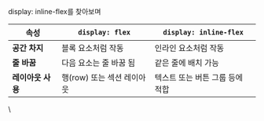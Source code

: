 
display: inline-flex를 찾아보며


| **속성**      | `display: flex`   | `display: inline-flex` |
| ----------- | ----------------- | ---------------------- |
| **공간 차지**   | 블록 요소처럼 작동        | 인라인 요소처럼 작동            |
| **줄 바꿈**    | 다음 요소는 줄 바꿈 됨     | 같은 줄에 배치 가능            |
| **레이아웃 사용** | 행(row) 또는 섹션 레이아웃 | 텍스트 또는 버튼 그룹 등에 적합     |


\
